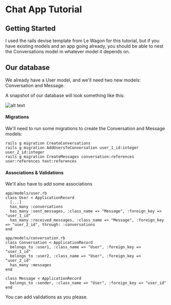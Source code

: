 # Chat App Tutorial

## Getting Started

I used the rails devise template from Le Wagon for this tutorial, but if you have existing models and an app going already, you should be able to nest the Conversations model in whatever model it depends on.

## Our database

We already have a User model, and we'll need two new models: Conversation and Message.

A snapshot of our database will look something like this:

![alt text](http://i.imgur.com/aveYUkC.png "Database Schema")

#### Migrations
We'll need to run some migrations to create the Conversation and Message models:

```
rails g migration CreateConversations
rails g migration AddUsersToConversation user_1_id:integer user_2_id:integer
rails g migration CreateMessages conversation:references user:references text:references
```

#### Associations & Validations

We'll also have to add some associations

```
app/models/user.rb
class User < ApplicationRecord
  [...]
  has_many :conversations
  has_many :sent_messages, :class_name => "Message", :foreign_key => "user_1_id"
  has_many :received_messages, :class_name => "Message", :foreign_key => "user_2_id", through: :conversations
end
```

```
app/models/conversation.rb
class Conversation < ApplicationRecord
  belongs_to :user1, :class_name => "User", :foreign_key => "user_1_id"
  belongs_to :user2, :class_name => "User", :foreign_key => "user_2_id"
  has_many :messages
end
```

```
class Message < ApplicationRecord
  belongs_to :sender, :class_name => "User", :foreign_key => "user_id"
end
```

You can add validations as you please.


